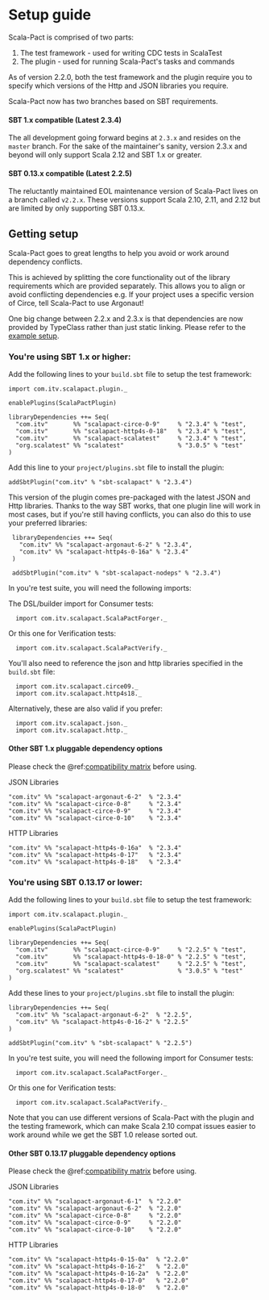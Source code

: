 # Setup guide

Scala-Pact is comprised of two parts:

1. The test framework - used for writing CDC tests in ScalaTest
1. The plugin - used for running Scala-Pact's tasks and commands

As of version 2.2.0, both the test framework and the plugin require you to specify which versions of the Http and JSON libraries you require.

Scala-Pact now has two branches based on SBT requirements.

#### SBT 1.x compatible (Latest 2.3.4)

The all development going forward begins at `2.3.x` and resides on the `master` branch.
For the sake of the maintainer's sanity, version 2.3.x and beyond will only support Scala 2.12 and SBT 1.x or greater.

#### SBT 0.13.x compatible (Latest 2.2.5)

The reluctantly maintained EOL maintenance version of Scala-Pact lives on a branch called `v2.2.x`.
These versions support Scala 2.10, 2.11, and 2.12 but are limited by only supporting SBT 0.13.x.

## Getting setup

Scala-Pact goes to great lengths to help you avoid or work around dependency conflicts.

This is achieved by splitting the core functionality out of the library requirements which are provided separately. This allows you to align or avoid conflicting dependencies e.g. If your project uses a specific version of Circe, tell Scala-Pact to use Argonaut!

One big change between 2.2.x and 2.3.x is that dependencies are now provided by TypeClass rather than just static linking. Please refer to the [example setup](https://github.com/ITV/scala-pact/tree/master/example).

### You're using SBT 1.x or higher:

Add the following lines to your `build.sbt` file to setup the test framework:
```
import com.itv.scalapact.plugin._

enablePlugins(ScalaPactPlugin)
        
libraryDependencies ++= Seq(
  "com.itv"       %% "scalapact-circe-0-9"     % "2.3.4" % "test",
  "com.itv"       %% "scalapact-http4s-0-18"   % "2.3.4" % "test",
  "com.itv"       %% "scalapact-scalatest"     % "2.3.4" % "test",
  "org.scalatest" %% "scalatest"               % "3.0.5" % "test"
)
```

Add this line to your `project/plugins.sbt` file to install the plugin:
```
addSbtPlugin("com.itv" % "sbt-scalapact" % "2.3.4")
```
This version of the plugin comes pre-packaged with the latest JSON and Http libraries.
Thanks to the way SBT works, that one plugin line will work in most cases, but if you're still having conflicts, you can also do this to use your preferred libraries:

```
 libraryDependencies ++= Seq(
   "com.itv" %% "scalapact-argonaut-6-2" % "2.3.4",
   "com.itv" %% "scalapact-http4s-0-16a" % "2.3.4"
 )
 
 addSbtPlugin("com.itv" % "sbt-scalapact-nodeps" % "2.3.4")
```

In you're test suite, you will need the following imports:

The DSL/builder import for Consumer tests:
```
  import com.itv.scalapact.ScalaPactForger._
```
Or this one for Verification tests:
```
  import com.itv.scalapact.ScalaPactVerify._
``` 
You'll also need to reference the json and http libraries specified in the `build.sbt` file:
```
  import com.itv.scalapact.circe09._
  import com.itv.scalapact.http4s18._
```
Alternatively, these are also valid if you prefer:
```
  import com.itv.scalapact.json._
  import com.itv.scalapact.http._
```

#### Other SBT 1.x pluggable dependency options

Please check the @ref:[compatibility matrix](project-deps.md) before using.

JSON Libraries
```
"com.itv" %% "scalapact-argonaut-6-2"  % "2.3.4"
"com.itv" %% "scalapact-circe-0-8"     % "2.3.4"
"com.itv" %% "scalapact-circe-0-9"     % "2.3.4"
"com.itv" %% "scalapact-circe-0-10"    % "2.3.4"
```

HTTP Libraries
```
"com.itv" %% "scalapact-http4s-0-16a"  % "2.3.4"
"com.itv" %% "scalapact-http4s-0-17"   % "2.3.4"
"com.itv" %% "scalapact-http4s-0-18"   % "2.3.4"
```

### You're using SBT 0.13.17 or lower:

Add the following lines to your `build.sbt` file to setup the test framework:
```
import com.itv.scalapact.plugin._

enablePlugins(ScalaPactPlugin)
        
libraryDependencies ++= Seq(
  "com.itv"       %% "scalapact-circe-0-9"     % "2.2.5" % "test",
  "com.itv"       %% "scalapact-http4s-0-18-0" % "2.2.5" % "test",
  "com.itv"       %% "scalapact-scalatest"     % "2.2.5" % "test",
  "org.scalatest" %% "scalatest"               % "3.0.5" % "test"
)
```

Add these lines to your `project/plugins.sbt` file to install the plugin:
```
libraryDependencies ++= Seq(
  "com.itv" %% "scalapact-argonaut-6-2"  % "2.2.5",
  "com.itv" %% "scalapact-http4s-0-16-2" % "2.2.5"
)

addSbtPlugin("com.itv" % "sbt-scalapact" % "2.2.5")
```
In you're test suite, you will need the following import for Consumer tests:
```
  import com.itv.scalapact.ScalaPactForger._
```
Or this one for Verification tests:
```
  import com.itv.scalapact.ScalaPactVerify._
``` 

Note that you can use different versions of Scala-Pact with the plugin and the testing framework, which can make Scala 2.10 compat issues easier to work around while we get the SBT 1.0 release sorted out.

#### Other SBT 0.13.17 pluggable dependency options

Please check the @ref:[compatibility matrix](project-deps.md) before using.

JSON Libraries
```
"com.itv" %% "scalapact-argonaut-6-1"  % "2.2.0"
"com.itv" %% "scalapact-argonaut-6-2"  % "2.2.0"
"com.itv" %% "scalapact-circe-0-8"     % "2.2.0"
"com.itv" %% "scalapact-circe-0-9"     % "2.2.0"
"com.itv" %% "scalapact-circe-0-10"    % "2.2.0"
```

HTTP Libraries
```
"com.itv" %% "scalapact-http4s-0-15-0a"  % "2.2.0"
"com.itv" %% "scalapact-http4s-0-16-2"   % "2.2.0"
"com.itv" %% "scalapact-http4s-0-16-2a"  % "2.2.0"
"com.itv" %% "scalapact-http4s-0-17-0"   % "2.2.0"
"com.itv" %% "scalapact-http4s-0-18-0"   % "2.2.0"
```
